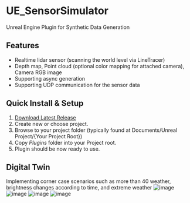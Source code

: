 # UE_SensorSimulator

Unreal Engine Plugin for Synthetic Data Generation

## Features

- Realtime lidar sensor (scanning the world level via LineTracer)
- Depth map, Point cloud (optional color mapping for attached camera), Camera RGB image
- Supporting async generation
- Supporting UDP communication for the sensor data

## Quick Install & Setup

1.  [Download Latest Release](...)
2.  Create new or choose project.
3.  Browse to your project folder (typically found at Documents/Unreal Project/{Your Project Root})
4.  Copy _Plugins_ folder into your Project root.
5.  Plugin should be now ready to use.

## Digital Twin 
Implementing corner case scenarios such as more than 40 weather, brightness changes according to time, and extreme weather
![image](https://github.com/taemin-steve/taemin-steve/assets/75752289/c561d2f7-064c-498a-95aa-d4000fc1c25b) ![image](https://github.com/taemin-steve/taemin-steve/assets/75752289/9a1d4f3f-b472-4ad3-94d3-20e021898fa9) ![image](https://github.com/taemin-steve/taemin-steve/assets/75752289/7cc8ff51-fb2b-4ff8-981a-e984f9e6d605) ![image](https://github.com/taemin-steve/taemin-steve/assets/75752289/1a0aaf45-b5e5-4c97-a8c9-805e873d88e8)
